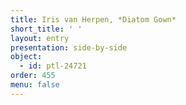 ```yaml
---
title: Iris van Herpen, *Diatom Gown*
short_title: ' '
layout: entry
presentation: side-by-side
object:
  - id: ptl-24721
order: 455
menu: false
---
```

